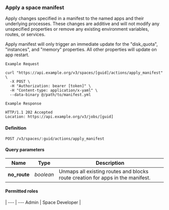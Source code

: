 ### Apply a space manifest

Apply changes specified in a manifest to the named apps and their underlying processes. These changes are additive and will not modify any unspecified properties or remove any existing environment variables, routes, or services.

<aside class="notice">
Apply manifest will only trigger an immediate update for the "disk_quota", "instances", and "memory" properties. All other properties will update on app restart.
</aside>

```
Example Request
```

```shell
curl "https://api.example.org/v3/spaces/[guid]/actions/apply_manifest" \
  -X POST \
  -H "Authorization: bearer [token]" \
  -H "Content-type: application/x-yaml" \
  --data-binary @/path/to/manifest.yml
```

```
Example Response
```

```http
HTTP/1.1 202 Accepted
Location: https://api.example.org/v3/jobs/[guid]
```

#### Definition
`POST /v3/spaces/:guid/actions/apply_manifest`

#### Query parameters

Name | Type | Description
---- | ---- | ------------
**no_route** | _boolean_ | Unmaps all existing routes and blocks route creation for apps in the manifest.

#### Permitted roles
 |
--- | ---
Admin |
Space Developer |
